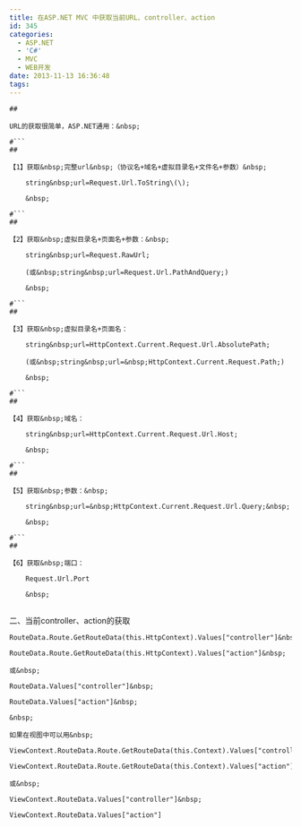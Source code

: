 ```yaml
---
title: 在ASP.NET MVC 中获取当前URL、controller、action
id: 345
categories:
  - ASP.NET
  - 'C#'
  - MVC
  - WEB开发
date: 2013-11-13 16:36:48
tags:
---
```


```
## 

URL的获取很简单，ASP.NET通用：&nbsp;

#```
## 

【1】获取&nbsp;完整url&nbsp;（协议名+域名+虚拟目录名+文件名+参数）&nbsp;

	string&nbsp;url=Request.Url.ToString\(\);

	&nbsp;

#```
## 

【2】获取&nbsp;虚拟目录名+页面名+参数：&nbsp;

	string&nbsp;url=Request.RawUrl;

	(或&nbsp;string&nbsp;url=Request.Url.PathAndQuery;)

	&nbsp;

#```
## 

【3】获取&nbsp;虚拟目录名+页面名：

	string&nbsp;url=HttpContext.Current.Request.Url.AbsolutePath;

	(或&nbsp;string&nbsp;url=&nbsp;HttpContext.Current.Request.Path;)

	&nbsp;

#```
## 

【4】获取&nbsp;域名：

	string&nbsp;url=HttpContext.Current.Request.Url.Host;

	&nbsp;

#```
## 

【5】获取&nbsp;参数：&nbsp;

	string&nbsp;url=&nbsp;HttpContext.Current.Request.Url.Query;&nbsp;

	&nbsp;

#```
## 

【6】获取&nbsp;端口：

	Request.Url.Port

	&nbsp;

```
## 

二、当前controller、action的获取&nbsp;

	RouteData.Route.GetRouteData(this.HttpContext).Values["controller"]&nbsp;

	RouteData.Route.GetRouteData(this.HttpContext).Values["action"]&nbsp;

	或&nbsp;

	RouteData.Values["controller"]&nbsp;

	RouteData.Values["action"]&nbsp;

	&nbsp;

	如果在视图中可以用&nbsp;

	ViewContext.RouteData.Route.GetRouteData(this.Context).Values["controller"]&nbsp;

	ViewContext.RouteData.Route.GetRouteData(this.Context).Values["action"]&nbsp;

	或&nbsp;

	ViewContext.RouteData.Values["controller"]&nbsp;

	ViewContext.RouteData.Values["action"]
